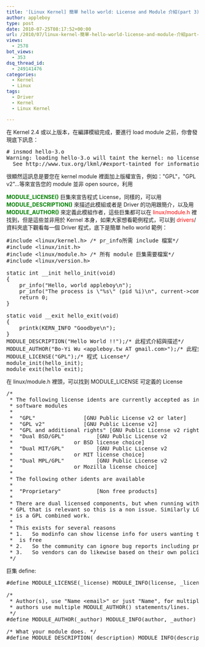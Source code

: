 ```yaml
---
title: '[Linux Kernel] 簡單 hello world: License and Module 介紹(part 3)'
author: appleboy
type: post
date: 2010-07-25T08:17:52+00:00
url: /2010/07/linux-kernel-簡單-hello-world-license-and-module-介紹part-3/
views:
  - 2578
bot_views:
  - 353
dsq_thread_id:
  - 249141476
categories:
  - Kernel
  - Linux
tags:
  - Driver
  - Kernel
  - Linux Kernel

---
```

在 Kernel 2.4 或以上版本，在編譯模組完成，要進行 load module 之前，你會發現底下訊息： 

<pre class="brush: bash; title: ; notranslate" title=""># insmod hello-3.o
Warning: loading hello-3.o will taint the kernel: no license
  See http://www.tux.org/lkml/#export-tainted for information about tainted modules</pre> 很顯然這訊息是要您在 kernel module 裡面加上版權宣告，例如："GPL"，"GPL v2"…等來宣告您的 module 並非 open source，利用 

**<span style="color:green">MODULE_LICENSE()</span>** 巨集來宣告程式 License，同樣的，可以用 **<span style="color:green">MODULE_DESCRIPTION()</span>** 來描述此模組或者是 Driver 的功用跟簡介，以及用 **<span style="color:green">MODULE_AUTHOR()</span>** 來定義此模組作者，這些巨集都可以在 <span style="color:red">linux/module.h</span> 裡找到，但是這些並非用於 Kernel 本身，如果大家想看範例程式，可以到 <span style="color:red">drivers</span>/ 資料夾底下觀看每一個 Driver 程式，底下是簡單 hello world 範例： 

<pre class="brush: cpp; title: ; notranslate" title="">#include &lt;linux/kernel.h> /* pr_info所需 include 檔案*/
#include &lt;linux/init.h>
#include &lt;linux/module.h> /* 所有 module 巨集需要檔案*/
#include &lt;linux/version.h>

static int __init hello_init(void)
{
    pr_info("Hello, world appleboy\n");
    pr_info("The process is \"%s\" (pid %i)\n", current->comm, current->pid);
    return 0;
}

static void __exit hello_exit(void)
{
    printk(KERN_INFO "Goodbye\n");
}
MODULE_DESCRIPTION("Hello World !!");/* 此程式介紹與描述*/
MODULE_AUTHOR("Bo-Yi Wu &lt;appleboy.tw AT gmail.com>");/* 此程式作者*/
MODULE_LICENSE("GPL");/* 程式 License*/
module_init(hello_init);
module_exit(hello_exit);</pre> 在 linux/module.h 裡頭，可以找到 MODULE_LICENSE 可定義的 License 

<pre class="brush: cpp; title: ; notranslate" title="">/*
 * The following license idents are currently accepted as indicating free
 * software modules
 *
 *	"GPL"				[GNU Public License v2 or later]
 *	"GPL v2"			[GNU Public License v2]
 *	"GPL and additional rights"	[GNU Public License v2 rights and more]
 *	"Dual BSD/GPL"			[GNU Public License v2
 *					 or BSD license choice]
 *	"Dual MIT/GPL"			[GNU Public License v2
 *					 or MIT license choice]
 *	"Dual MPL/GPL"			[GNU Public License v2
 *					 or Mozilla license choice]
 *
 * The following other idents are available
 *
 *	"Proprietary"			[Non free products]
 *
 * There are dual licensed components, but when running with Linux it is the
 * GPL that is relevant so this is a non issue. Similarly LGPL linked with GPL
 * is a GPL combined work.
 *
 * This exists for several reasons
 * 1.	So modinfo can show license info for users wanting to vet their setup 
 *	is free
 * 2.	So the community can ignore bug reports including proprietary modules
 * 3.	So vendors can do likewise based on their own policies
 */</pre> 巨集 define: 

<pre class="brush: cpp; title: ; notranslate" title="">#define MODULE_LICENSE(_license) MODULE_INFO(license, _license)

/*
 * Author(s), use "Name &lt;email>" or just "Name", for multiple
 * authors use multiple MODULE_AUTHOR() statements/lines.
 */
#define MODULE_AUTHOR(_author) MODULE_INFO(author, _author)

/* What your module does. */
#define MODULE_DESCRIPTION(_description) MODULE_INFO(description, _description)</pre>